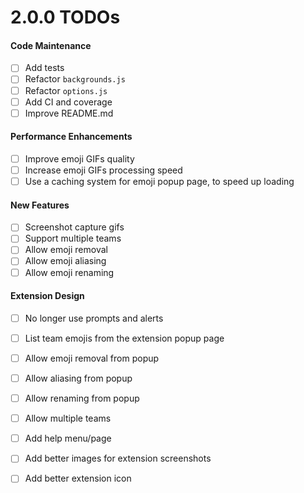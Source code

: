 # 2.0.0 TODOs

#### Code Maintenance
- [ ] Add tests
- [ ] Refactor `backgrounds.js`
- [ ] Refactor `options.js`
- [ ] Add CI and coverage
- [ ] Improve README.md

#### Performance Enhancements
- [ ] Improve emoji GIFs quality
- [ ] Increase emoji GIFs processing speed
- [ ] Use a caching system for emoji popup page, to speed up loading

#### New Features
- [ ] Screenshot capture gifs
- [ ] Support multiple teams
- [ ] Allow emoji removal
- [ ] Allow emoji aliasing
- [ ] Allow emoji renaming

#### Extension Design
- [ ] No longer use prompts and alerts 
- [ ] List team emojis from the extension popup page
- [ ] Allow emoji removal from popup
- [ ] Allow aliasing from popup
- [ ] Allow renaming from popup
- [ ] Allow multiple teams
- [ ] Add help menu/page
- [ ] Add better images for extension screenshots
- [ ] Add better extension icon

